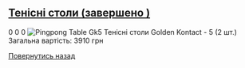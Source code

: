 ## [Тенісні столи (завершено )](/info/for-grads/тенісні-столи/)
0
0
0
![Pingpong Table Gk5](/images/тенісні-столи/pingpong-table-gk5.jpg)
Тенісні столи Golden Kontact - 5 (2 шт.)
Загальна вартість: 3910 грн
<!-- <form action="/%D0%B4%D0%BB%D1%8F-%D0%B2%D0%B8%D0%BF%D1%83%D1%81%D0%BA%D0%BD%D0%B8%D0%BA%D1%96%D0%B2/%D1%82%D0%B5%D0%BD%D1%96%D1%81%D0%BD%D1%96-%D1%81%D1%82%D0%BE%D0%BB%D0%B8" class="donateform" enctype="multipart/form-data" method="post"><input id="Email" name="Email" placeholder="email@domain.com" type="email" value="" /><input id="Name" name="Name" placeholder="Вася Пупкін" type="text" value="" /><input type="number" id="Amount" name="Amount" placeholder="100 UAH" />
<input type="hidden" id="ProjectId" name="ProjectId" value="1182" />
<input type="hidden" id="Subscribe" name="Subscribe" value="fasle" />
<input type="submit" value="Зробити внесок" />
<input name='ufprt' type='hidden' value='060E6B1458F1371CEAF3E5BA8F353D2CEF9E8EA8227DCF8B62D2677213DA131205BB81B2032DDA2A57EE6D078D07FFCF4D37AD47115D89CB8E2F97762C9FCBE9E7DAE66B7F03E6F7286C6DFEE680A2F39351DF31532144BD99E25DA06B22132FCD7D87A622188B49F09453CD92957E4CA144544866F04D0FE737CEFA17122274E3ADB0C4115FC472EBC1DC22FDABCBF5' /></form> -->

[Повернутись назад](/info/for-grads/)
